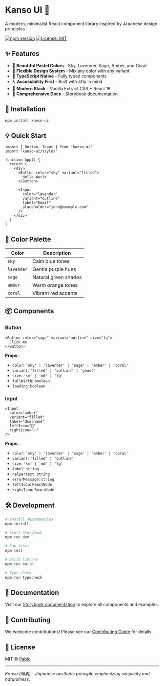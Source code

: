 # Kanso UI 🌸

A modern, minimalist React component library inspired by Japanese design principles.

[![npm version](https://badge.fury.io/js/kanso-ui.svg)](https://badge.fury.io/js/kanso-ui)
[![License: MIT](https://img.shields.io/badge/License-MIT-yellow.svg)](https://opensource.org/licenses/MIT)

## ✨ Features

- 🎨 **Beautiful Pastel Colors** - Sky, Lavender, Sage, Amber, and Coral
- 🔧 **Flexible Design System** - Mix any color with any variant
- 🎯 **TypeScript Native** - Fully typed components
- ♿ **Accessibility First** - Built with a11y in mind
- 🚀 **Modern Stack** - Vanilla Extract CSS + React 18
- 📖 **Comprehensive Docs** - Storybook documentation

## 🚀 Installation

```bash
npm install kanso-ui
```

## 💡 Quick Start

```tsx
import { Button, Input } from 'kanso-ui'
import 'kanso-ui/styles'

function App() {
  return (
    <div>
      <Button color="sky" variant="filled">
        Hello World
      </Button>
      
      <Input 
        color="lavender" 
        variant="outline"
        label="Email" 
        placeholder="john@example.com" 
      />
    </div>
  )
}
```

## 🎨 Color Palette

| Color | Description |
|-------|-------------|
| `sky` | Calm blue tones |
| `lavender` | Gentle purple hues |
| `sage` | Natural green shades |
| `amber` | Warm orange tones |
| `coral` | Vibrant red accents |

## 📦 Components

### Button

```tsx
<Button color="sage" variant="outline" size="lg">
  Click me
</Button>
```

**Props:**
- `color`: `'sky' | 'lavender' | 'sage' | 'amber' | 'coral'`
- `variant`: `'filled' | 'outline' | 'ghost'`
- `size`: `'sm' | 'md' | 'lg'`
- `fullWidth`: `boolean`
- `loading`: `boolean`

### Input

```tsx
<Input 
  color="amber"
  variant="filled"
  label="Username"
  leftIcon="👤"
  rightIcon="✅"
/>
```

**Props:**
- `color`: `'sky' | 'lavender' | 'sage' | 'amber' | 'coral'`
- `variant`: `'filled' | 'outline'`  
- `size`: `'sm' | 'md' | 'lg'`
- `label`: `string`
- `helperText`: `string`
- `errorMessage`: `string`
- `leftIcon`: `ReactNode`
- `rightIcon`: `ReactNode`


## 🛠 Development

```bash
# Install dependencies
npm install

# Start Storybook
npm run dev

# Run tests
npm test

# Build library
npm run build

# Type check
npm run typecheck
```

## 📖 Documentation

Visit our [Storybook documentation](https://your-storybook-url.com) to explore all components and examples.

## 🤝 Contributing

We welcome contributions! Please see our [Contributing Guide](CONTRIBUTING.md) for details.

## 📄 License

MIT © [Pablo](https://github.com/yourusername)

---

*Kanso (簡素) - Japanese aesthetic principle emphasizing simplicity and naturalness.*
